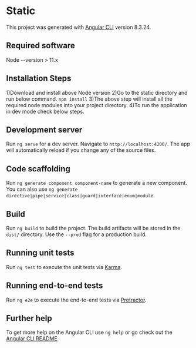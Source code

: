 # Static

This project was generated with [Angular CLI](https://github.com/angular/angular-cli) version 8.3.24.

## Required software

Node --version > 11.x

## Installation Steps

1)Download and install above Node version
2)Go to the static directory and run below command.
  `npm install`
3)The above step will install all the required node modules into your project directory.
4)To run the application in dev mode check below steps.

## Development server

Run `ng serve` for a dev server. Navigate to `http://localhost:4200/`. The app will automatically reload if you change any of the source files.

## Code scaffolding

Run `ng generate component component-name` to generate a new component. You can also use `ng generate directive|pipe|service|class|guard|interface|enum|module`.

## Build

Run `ng build` to build the project. The build artifacts will be stored in the `dist/` directory. Use the `--prod` flag for a production build.

## Running unit tests

Run `ng test` to execute the unit tests via [Karma](https://karma-runner.github.io).

## Running end-to-end tests

Run `ng e2e` to execute the end-to-end tests via [Protractor](http://www.protractortest.org/).

## Further help

To get more help on the Angular CLI use `ng help` or go check out the [Angular CLI README](https://github.com/angular/angular-cli/blob/master/README.md).
